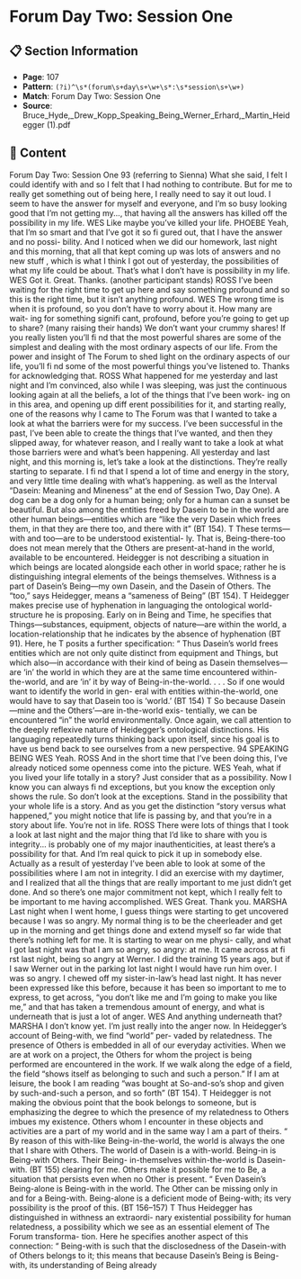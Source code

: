 # Forum Day Two: Session One

## 📋 Section Information

- **Page**: 107
- **Pattern**: `(?i)^\s*(forum\s+day\s+\w+\s*:\s*session\s+\w+)`
- **Match**: Forum Day Two: Session One
- **Source**: Bruce_Hyde,_Drew_Kopp_Speaking_Being_Werner_Erhard,_Martin_Heidegger (1).pdf

## 📄 Content

Forum Day Two: Session One
93
(referring to Sienna)
What she said, I felt I could identify with and so I felt that I had nothing to contribute. But for
me to really get something out of being here, I really need to say it out loud. I seem to have the
answer for myself and everyone, and I’m so busy looking good that I’m not getting my..., that
having all the answers has killed off  the possibility in my life.
WES
Like maybe you’ve killed your life.
PHOEBE
Yeah, that I’m so smart and that I’ve got it so fi gured out, that I have the answer and no possi-
bility. And I noticed when we did our homework, last night and this morning, that all that kept
coming up was lots of answers and no new stuff , which is what I think I got out of yesterday,
the possibilities of what my life could be about. That’s what I don’t have is possibility in my life.
WES
Got it. Great. Thanks.
(another participant stands)
ROSS
I’ve been waiting for the right time to get up here and say something profound and so this is the
right time, but it isn’t anything profound.
WES
The wrong time is when it is profound, so you don’t have to worry about it. How many are wait-
ing for something signifi cant, profound, before you’re going to get up to share?
(many raising their hands)
We don’t want your crummy shares! If you really listen you’ll fi nd that the most powerful shares
are some of the simplest and dealing with the most ordinary aspects of our life. From the power
and insight of The Forum to shed light on the ordinary aspects of our life, you’ll fi nd some of
the most powerful things you’ve listened to. Thanks for acknowledging that.
ROSS
What happened for me yesterday and last night and I’m convinced, also while I was sleeping,
was just the continuous looking again at all the beliefs, a lot of the things that I’ve been work-
ing on in this area, and opening up diff erent possibilities for it, and starting really, one of the
reasons why I came to The Forum was that I wanted to take a look at what the barriers were for
my success. I’ve been successful in the past, I’ve been able to create the things that I’ve wanted,
and then they slipped away, for whatever reason, and I really want to take a look at what those
barriers were and what’s been happening. All yesterday and last night, and this morning is, let’s
take a look at the distinctions. They’re really starting to separate. I fi nd that I spend a lot of time
and energy in the story, and very little time dealing with what’s happening.
as well as the Interval “Dasein: Meaning and Mineness” at the end
of Session Two, Day One). A dog can be a dog only for a human
being; only for a human can a sunset be beautiful. But also among
the entities freed by Dasein to be in the world are other human
beings—entities which are “like the very Dasein which frees them,
in that they are there too, and there with it” (BT 154).
T
These terms—with and too—are to be understood existential-
ly. That is, Being-there-too does not mean merely that the Others
are present-at-hand in the world, available to be encountered.
Heidegger is not describing a situation in which beings are located
alongside each other in world space; rather he is distinguishing
integral elements of the beings themselves. Withness is a part of
Dasein’s Being—my own Dasein, and the Dasein of Others. The
“too,” says Heidegger, means a “sameness of Being” (BT 154).
T
Heidegger makes precise use of hyphenation in languaging
the ontological world-structure he is proposing. Early on in Being
and Time, he specifies that Things—substances, equipment,
objects of nature—are within the world, a location-relationship
that he indicates by the absence of hyphenation (BT 91). Here, he
T
posits a further specification:
“
Thus Dasein’s world frees entities which are
not only quite distinct from equipment and
Things, but which also—in accordance with
their kind of being as Dasein themselves—are
‘in’ the world in which they are at the same
time encountered within-the-world, and are
‘in’ it by way of Being-in-the-world. . . . So if
one would want to identify the world in gen-
eral with entities within-the-world, one would
have to say that Dasein too is ‘world.’ (BT 154)
T
So because Dasein—mine and the Others’—are in-the-world exis-
tentially, we can be encountered “in” the world environmentally.
Once again, we call attention to the deeply reflexive nature
of Heidegger’s ontological distinctions. His languaging repeatedly
turns thinking back upon itself, since his goal is to have us bend
back to see ourselves from a new perspective.
94
SPEAKING BEING
WES
Yeah.
ROSS
And in the short time that I’ve been doing this, I’ve already noticed some openness come into
the picture.
WES
Yeah, what if you lived your life totally in a story? Just consider that as a possibility. Now I
know you can always fi nd exceptions, but you know the exception only shows the rule. So don’t
look at the exceptions. Stand in the possibility that your whole life is a story. And as you get
the distinction “story versus what happened,” you might notice that life is passing by, and that
you’re in a story about life. You’re not in life.
ROSS
There were lots of things that I took a look at last night and the major thing that I’d like to share
with you is integrity... is probably one of my major inauthenticities, at least there’s a possibility
for that. And I’m real quick to pick it up in somebody else. Actually as a result of yesterday I’ve
been able to look at some of the possibilities where I am not in integrity. I did an exercise with
my daytimer, and I realized that all the things that are really important to me just didn’t get
done. And so there’s one major commitment not kept, which I really felt to be important to me
having accomplished.
WES
Great. Thank you.
MARSHA
Last night when I went home, I guess things were starting to get uncovered because I was so
angry. My normal thing is to be the cheerleader and get up in the morning and get things done
and extend myself so far wide that there’s nothing left for me. It is starting to wear on me physi-
cally, and what I got last night was that I am so angry, so angry: at me. It came across at fi rst last
night, being so angry at Werner. I did the training 15 years ago, but if I saw Werner out in the
parking lot last night I would have run him over. I was so angry. I chewed off  my sister-in-law’s
head last night. It has never been expressed like this before, because it has been so important
to me to express, to get across, “you don’t like me and I’m going to make you like me,” and that
has taken a tremendous amount of energy, and what is underneath that is just a lot of anger.
WES
And anything underneath that?
MARSHA
I don’t know yet. I’m just really into the anger now.
In Heidegger’s account of Being-with, we find “world” per-
vaded by relatedness. The presence of Others is embedded in all
of our everyday activities. When we are at work on a project, the
Others for whom the project is being performed are encountered
in the work. If we walk along the edge of a field, the field “shows
itself as belonging to such and such a person.” If I am at leisure,
the book I am reading “was bought at So-and-so’s shop and given
by such-and-such a person, and so forth” (BT 154).
T
Heidegger is not making the obvious point that the book
belongs to someone, but is emphasizing the degree to which the
presence of my relatedness to Others imbues my existence. Others
whom I encounter in these objects and activities are a part of my
world and in the same way I am a part of theirs.
“
By reason of this with-like Being-in-the-world,
the world is always the one that I share with
Others. The world of Dasein is a with-world.
Being-in is Being-with Others. Their Being-
in-themselves within-the-world is Dasein-with.
(BT 155)
clearing for me. Others make it possible for me to Be, a situation
that persists even when no Other is present.
“
Even Dasein’s Being-alone is Being-with in the
world. The Other can be missing only in and for
a Being-with. Being-alone is a deficient mode of
Being-with; its very possibility is the proof of
this. (BT 156–157)
T
Thus Heidegger has distinguished in withness an extraordi-
nary existential possibility for human relatedness, a possibility
which we see as an essential element of The Forum transforma-
tion. Here he specifies another aspect of this connection:
“
Being-with is such that the disclosedness of
the Dasein-with of Others belongs to it; this
means that because Dasein’s Being is Being-
with, its understanding of Being already